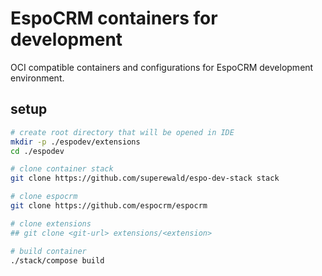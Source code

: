# EspoCRM containers for development

OCI compatible containers and configurations for EspoCRM development environment.

## setup

```bash
# create root directory that will be opened in IDE
mkdir -p ./espodev/extensions
cd ./espodev

# clone container stack
git clone https://github.com/superewald/espo-dev-stack stack

# clone espocrm
git clone https://github.com/espocrm/espocrm

# clone extensions
## git clone <git-url> extensions/<extension>

# build container
./stack/compose build
```